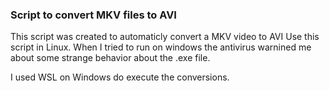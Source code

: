 ### Script to convert MKV files to AVI


This script was created to automaticly convert a MKV video to AVI
Use this script in Linux. When I tried to run on windows the antivirus warnined
me about some strange behavior about the .exe file.

I used WSL on Windows do execute the conversions.

